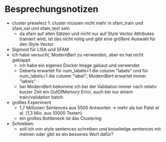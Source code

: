 # Besprechungsnotizen

- cluster preselect 1: cluster müssen nicht mehr in sfam_train _und_ sfam_val _und_ sfam_test sein
	- da sfam auf allen Sätzen und nicht nur auf Style Vector Attributes trainiert wird, ist das nicht nötig und gibt eine größere Auswahl für den Style Vector
- Sigmoid für LISA und SFAM
- ich habe versucht, ModernBert zu verwenden, aber es hat nicht geklappt
	- ich habe ein eigenes Docker Image gebaut und verwendet
	- Deberta erwartet für num_labels>1 die column "labels" und für num_labels=1 die column "label"; ModernBert erwartet immer "labels"
	- bei ModernBert bekomme ich bei der Validation immer nach relativ kurzer Zeit ein OutOfMemory Error, auch bei nur einem train/validation batch
- großes Experiment
	- 1,7 Millionen Sentences aus 5500 Antworten -> mehr als bei Patel et al. (1,3 Mio. aus 10000 Texten)
	- ein großes Bottleneck ist das Clustering
- Schreiben:
	- soll ich von style sentences schreiben und knowledge sentences mit meinen oder gibt es ein besseres Wort dafür?